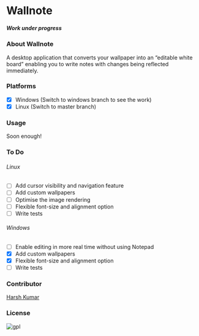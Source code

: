 # Wallnote

##### Work under progress

### About Wallnote

A desktop application that converts your wallpaper into an “editable white board” enabling you to write notes with changes being reflected immediately.

### Platforms
- [x] Windows (Switch to windows branch to see the work)
- [x] Linux (Switch to master branch)

### Usage
Soon enough!

### To Do
###### Linux
- [ ] Add cursor visibility and navigation feature
- [ ] Add custom wallpapers
- [ ] Optimise the image rendering
- [ ] Flexible font-size and alignment option
- [ ] Write tests 

###### Windows
- [ ] Enable editing in more real time without using Notepad
- [x] Add custom wallpapers
- [x] Flexible font-size and alignment option
- [ ] Write tests

### Contributor
[Harsh Kumar](https://github.com/Harsh50)

### License
![gpl](https://cloud.githubusercontent.com/assets/7397433/9025904/67008062-3936-11e5-8803-e5b164a0dfc0.png)
